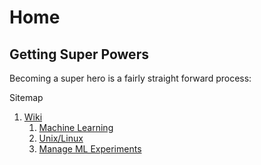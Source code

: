# Home

## Getting Super Powers

Becoming a super hero is a fairly straight forward process:

Sitemap

1. [Wiki](wiki/)
   1. [Machine Learning](wiki/machine-learning/)
   2. [Unix/Linux](wiki/unix-linux/)
   3. [Manage ML Experiments](wiki/manage-ml-experiments/)











